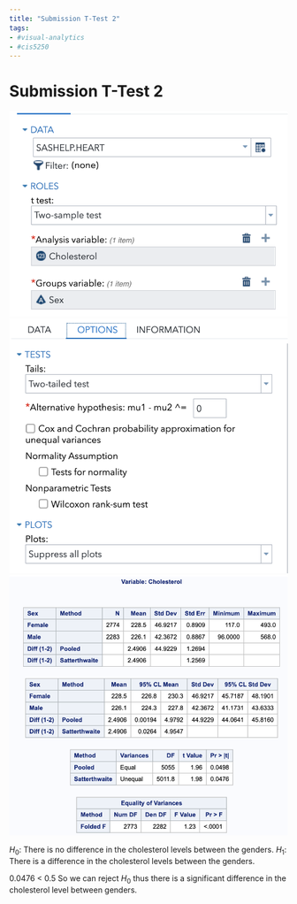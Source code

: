```yaml
---
title: "Submission T-Test 2"
tags:
- #visual-analytics 
- #cis5250 
---
```

# Submission T-Test 2
![](attachments/Pasted%20image%2020220921192840.png)
![](attachments/Pasted%20image%2020220921193025.png)
![](attachments/Pasted%20image%2020220921193255.png)

$H_0$: There is no difference in the cholesterol levels between the genders.
$H_1$: There is a difference in the cholesterol levels between the genders.

0.0476 $<$ 0.5 So we can reject $H_0$ thus there is a significant difference in the cholesterol level between genders.